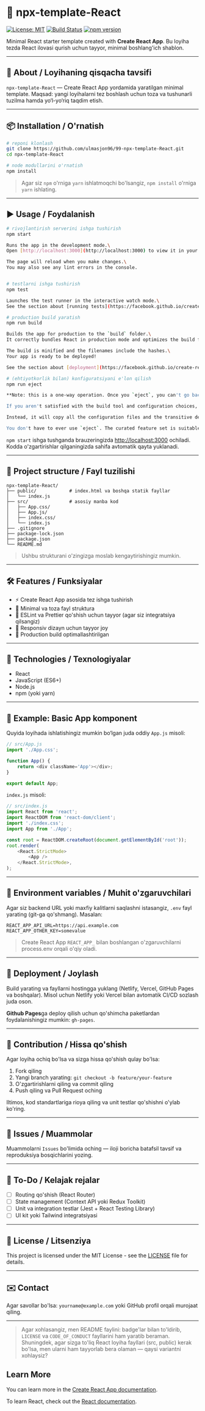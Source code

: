 # 🚀 npx-template-React

[![License: MIT](https://img.shields.io/badge/License-MIT-yellow.svg)](LICENSE) [![Build Status](https://img.shields.io/badge/build-passing-brightgreen.svg)]() [![npm version](https://img.shields.io/badge/npm-v%20--/blue.svg)]()

Minimal React starter template created with **Create React App**. Bu loyiha tezda React ilovasi qurish uchun tayyor, minimal boshlang'ich shablon.

---

## 📖 About / Loyihaning qisqacha tavsifi

`npx-template-React` — Create React App yordamida yaratilgan minimal template. Maqsad: yangi loyihalarni tez boshlash uchun toza va tushunarli tuzilma hamda yo‘l-yo‘riq taqdim etish.

---

## 📦 Installation / O'rnatish

```bash
# reponi klonlash
git clone https://github.com/ulmasjon96/99-npx-template-React.git
cd npx-template-React

# node modullarini o'rnatish
npm install
```

> Agar siz `npm` o'rniga `yarn` ishlatmoqchi bo'lsangiz, `npm install` o'rniga `yarn` ishlating.

---

## ▶️ Usage / Foydalanish

```bash
# rivojlantirish serverini ishga tushirish
npm start

Runs the app in the development mode.\
Open [http://localhost:3000](http://localhost:3000) to view it in your browser.

The page will reload when you make changes.\
You may also see any lint errors in the console.


# testlarni ishga tushirish
npm test

Launches the test runner in the interactive watch mode.\
See the section about [running tests](https://facebook.github.io/create-react-app/docs/running-tests) for more information.

# production build yaratish
npm run build

Builds the app for production to the `build` folder.\
It correctly bundles React in production mode and optimizes the build for the best performance.

The build is minified and the filenames include the hashes.\
Your app is ready to be deployed!

See the section about [deployment](https://facebook.github.io/create-react-app/docs/deployment) for more information.

# (ehtiyotkorlik bilan) konfiguratsiyani e'lon qilish
npm run eject

**Note: this is a one-way operation. Once you `eject`, you can't go back!**

If you aren't satisfied with the build tool and configuration choices, you can `eject` at any time. This command will remove the single build dependency from your project.

Instead, it will copy all the configuration files and the transitive dependencies (webpack, Babel, ESLint, etc) right into your project so you have full control over them. All of the commands except `eject` will still work, but they will point to the copied scripts so you can tweak them. At this point you're on your own.

You don't have to ever use `eject`. The curated feature set is suitable for small and middle deployments, and you shouldn't feel obligated to use this feature. However we understand that this tool wouldn't be useful if you couldn't customize it when you are ready for it.
```

`npm start` ishga tushganda brauzeringizda [http://localhost:3000](http://localhost:3000) ochiladi. Kodda o'zgartirishlar qilganingizda sahifa avtomatik qayta yuklanadi.

---

## 📂 Project structure / Fayl tuzilishi

```
npx-template-React/
├── public/            # index.html va boshqa statik fayllar
│   └── index.js
├── src/               # asosiy manba kod
│   ├── App.css/
│   ├── App.js/
│   ├── index.css/
│   └── index.js
├── .gitignore
├── package-lock.json
├── package.json
└── README.md
```

> Ushbu strukturani o'zingizga moslab kengaytirishingiz mumkin.

---

## 🛠 Features / Funksiyalar

- ⚡ Create React App asosida tez ishga tushirish
- 🎨 Minimal va toza fayl struktura
- 🔧 ESLint va Prettier qo'shish uchun tayyor (agar siz integratsiya qilsangiz)
- 📱 Responsiv dizayn uchun tayyor joy
- 🚀 Production build optimallashtirilgan

---

## 🧰 Technologies / Texnologiyalar

- React
- JavaScript (ES6+)
- Node.js
- npm (yoki yarn)

---

## 🧩 Example: Basic App komponent

Quyida loyihada ishlatishingiz mumkin bo‘lgan juda oddiy `App.js` misoli:

```js
// src/App.js
import './App.css';

function App() {
	return <div className='App'></div>;
}

export default App;
```

`index.js` misoli:

```js
// src/index.js
import React from 'react';
import ReactDOM from 'react-dom/client';
import './index.css';
import App from './App';

const root = ReactDOM.createRoot(document.getElementById('root'));
root.render(
	<React.StrictMode>
		<App />
	</React.StrictMode>,
);
```

---

## 🔑 Environment variables / Muhit o'zgaruvchilari

Agar siz backend URL yoki maxfiy kalitlarni saqlashni istasangiz, `.env` fayl yarating (git-ga qo'shmang). Masalan:

```
REACT_APP_API_URL=https://api.example.com
REACT_APP_OTHER_KEY=somevalue
```

> Create React App `REACT_APP_` bilan boshlangan o'zgaruvchilarni process.env orqali o'qiy oladi.

---

## 🔁 Deployment / Joylash

Build yarating va fayllarni hostingga yuklang (Netlify, Vercel, GitHub Pages va boshqalar). Misol uchun Netlify yoki Vercel bilan avtomatik CI/CD sozlash juda oson.

**Github Pages**ga deploy qilish uchun qo'shimcha paketlardan foydalanishingiz mumkin: `gh-pages`.

---

## 🤝 Contribution / Hissa qo'shish

Agar loyiha ochiq bo'lsa va sizga hissa qo'shish qulay bo'lsa:

1. Fork qiling
2. Yangi branch yarating: `git checkout -b feature/your-feature`
3. O'zgartirishlarni qiling va commit qiling
4. Push qiling va Pull Request oching

Iltimos, kod standartlariga rioya qiling va unit testlar qo'shishni o'ylab ko'ring.

---

## 🐛 Issues / Muammolar

Muammolarni `Issues` bo'limida oching — iloji boricha batafsil tavsif va reproduksiya bosqichlarini yozing.

---

## 📌 To-Do / Kelajak rejalar

- [ ] Routing qo'shish (React Router)
- [ ] State management (Context API yoki Redux Toolkit)
- [ ] Unit va integration testlar (Jest + React Testing Library)
- [ ] UI kit yoki Tailwind integratsiyasi

---

## 📄 License / Litsenziya

This project is licensed under the MIT License - see the [LICENSE](LICENSE) file for details.

---

## ✉️ Contact

Agar savollar bo'lsa: `yourname@example.com` yoki GitHub profil orqali murojaat qiling.

---

> Agar xohlasangiz, men README faylini: badge'lar bilan to'ldirib, `LICENSE` va `CODE_OF_CONDUCT` fayllarini ham yaratib beraman. Shuningdek, agar sizga to'liq React loyiha fayllari (src, public) kerak bo'lsa, men ularni ham tayyorlab bera olaman — qaysi variantni xohlaysiz?

## Learn More

You can learn more in the [Create React App documentation](https://facebook.github.io/create-react-app/docs/getting-started).

To learn React, check out the [React documentation](https://reactjs.org/).
